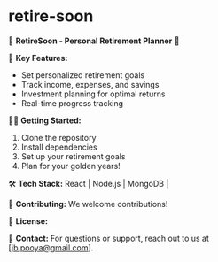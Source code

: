 # retire-soon
🌟 **RetireSoon - Personal Retirement Planner** 🌟


🚀 **Key Features:**
- Set personalized retirement goals
- Track income, expenses, and savings
- Investment planning for optimal returns
- Real-time progress tracking

👩‍💻 **Getting Started:**
1. Clone the repository
2. Install dependencies
3. Set up your retirement goals
4. Plan for your golden years!

🛠️ **Tech Stack:**
React | Node.js | MongoDB | 

🤝 **Contributing:**
We welcome contributions!

📄 **License:**

📧 **Contact:**
For questions or support, reach out to us at [jb.pooya@gmail.com].
